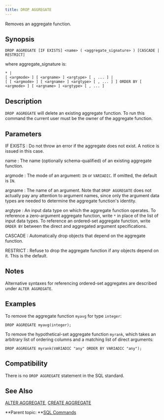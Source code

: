 ```yaml
---
title: DROP AGGREGATE 
---
```


Removes an aggregate function.

## <a id="section2"></a>Synopsis 

``` {#sql_command_synopsis}
DROP AGGREGATE [IF EXISTS] <name> ( <aggregate_signature> ) [CASCADE | RESTRICT]
```

where aggregate\_signature is:

```
* |
[ <argmode> ] [ <argname> ] <argtype> [ , ... ] |
[ [ <argmode> ] [ <argname> ] <argtype> [ , ... ] ] ORDER BY [ <argmode> ] [ <argname> ] <argtype> [ , ... ]
```

## <a id="section3"></a>Description 

`DROP AGGREGATE` will delete an existing aggregate function. To run this command the current user must be the owner of the aggregate function.

## <a id="section4"></a>Parameters 

IF EXISTS
:   Do not throw an error if the aggregate does not exist. A notice is issued in this case.

name
:   The name \(optionally schema-qualified\) of an existing aggregate function.

argmode
:   The mode of an argument: `IN` or `VARIADIC`. If omitted, the default is `IN`.

argname
:   The name of an argument. Note that `DROP AGGREGATE` does not actually pay any attention to argument names, since only the argument data types are needed to determine the aggregate function's identity.

argtype
:   An input data type on which the aggregate function operates. To reference a zero-argument aggregate function, write `*` in place of the list of input data types. To reference an ordered-set aggregate function, write `ORDER BY` between the direct and aggregated argument specifications.

CASCADE
:   Automatically drop objects that depend on the aggregate function.

RESTRICT
:   Refuse to drop the aggregate function if any objects depend on it. This is the default.

## <a id="notes"></a>Notes 

Alternative syntaxes for referencing ordered-set aggregates are described under `ALTER AGGREGATE`.

## <a id="section5"></a>Examples 

To remove the aggregate function `myavg` for type `integer`:

```
DROP AGGREGATE myavg(integer);
```

To remove the hypothetical-set aggregate function `myrank`, which takes an arbitrary list of ordering columns and a matching list of direct arguments:

```
DROP AGGREGATE myrank(VARIADIC "any" ORDER BY VARIADIC "any");
```

## <a id="section6"></a>Compatibility 

There is no `DROP AGGREGATE` statement in the SQL standard.

## <a id="section7"></a>See Also 

[ALTER AGGREGATE](ALTER_AGGREGATE.html), [CREATE AGGREGATE](CREATE_AGGREGATE.html)

**Parent topic: **[SQL Commands](../sql_commands/sql_ref.html)

